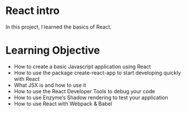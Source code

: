 # React intro
In this project, I learned the basics of React. 
# Learning Objective
+ How to create a basic Javascript application using React
+ How to use the package create-react-app to start developing quickly with React
+ What JSX is and how to use it
+ How to use the React Developer Tools to debug your code
+ How to use Enzyme’s Shadow rendering to test your application
+ How to use React with Webpack & Babel